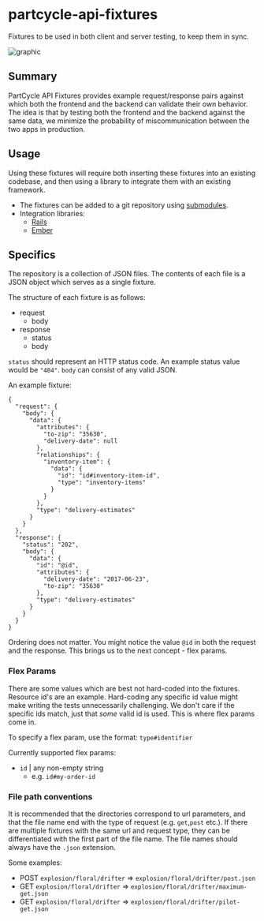 # partcycle-api-fixtures
Fixtures to be used in both client and server testing, to keep them in sync.

![graphic](https://image.ibb.co/dPKWkQ/api_validator_1.png "graphic")

## Summary

PartCycle API Fixtures provides example request/response pairs against which both the frontend and the backend can validate their own behavior. The idea is that by testing both the frontend and the backend against the same data, we minimize the probability of miscommunication between the two apps in production.

## Usage

Using these fixtures will require both inserting these fixtures into an existing codebase, and then using a library to integrate them with an existing framework.

- The fixtures can be added to a git repository using [submodules](https://git-scm.com/docs/git-submodule).
- Integration libraries:
  - [Rails](https://github.com/PartCycleTech/rails-api-validator)
  - [Ember](https://github.com/PartCycleTech/ember-api-validator)

## Specifics

The repository is a collection of JSON files. The contents of each file is a JSON object which serves as a single fixture.

The structure of each fixture is as follows:

- request
  - body
- response
  - status
  - body

`status` should represent an HTTP status code. An example status value would be `"404"`.
`body` can consist of any valid JSON.

An example fixture:

```
{
  "request": {
    "body": {
      "data": {
        "attributes": {
          "to-zip": "35630",
          "delivery-date": null
        },
        "relationships": {
          "inventory-item": {
            "data": {
              "id": "id#inventory-item-id",
              "type": "inventory-items"
            }
          }
        },
        "type": "delivery-estimates"
      }
    }
  },
  "response": {
    "status": "202",
    "body": {
      "data": {
        "id": "@id",
        "attributes": {
          "delivery-date": "2017-06-23",
          "to-zip": "35630"
        },
        "type": "delivery-estimates"
      }
    }
  }
}
```

Ordering does not matter. You might notice the value `@id` in both the request and the response. This brings us to the next concept - flex params.

### Flex Params

There are some values which are best not hard-coded into the fixtures. Resource id's are an example. Hard-coding any specific id value might make writing the tests unnecessarily challenging. We don't care if the specific ids match, just that *some* valid id is used. This is where flex params come in.

To specify a flex param, use the format: `type#identifier`

Currently supported flex params:
- `id` | any non-empty string
  - e.g. `id#my-order-id`

### File path conventions

It is recommended that the directories correspond to url parameters, and that the file name end with the type of request (e.g. `get`,`post` etc.). If there are multiple fixtures with the same url and request type, they can be differentiated with the first part of the file name. The file names should always have the `.json` extension.

Some examples:
- POST `explosion/floral/drifter` => `explosion/floral/drifter/post.json`
- GET `explosion/floral/drifter` => `explosion/floral/drifter/maximum-get.json`
- GET `explosion/floral/drifter` => `explosion/floral/drifter/pilot-get.json`
